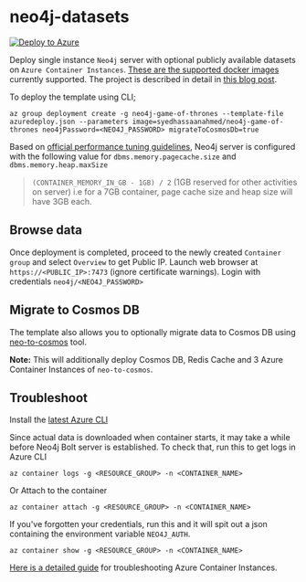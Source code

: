 # neo4j-datasets
[![Deploy to Azure](http://azuredeploy.net/deploybutton.png)](https://portal.azure.com/#create/Microsoft.Template/uri/https%3A%2F%2Fraw.githubusercontent.com%2Fsyedhassaanahmed%2Fneo4j-datasets%2Fmaster%2Fazuredeploy.json)

Deploy single instance `Neo4j` server with optional publicly available datasets on `Azure Container Instances`. [These are the supported docker images](https://github.com/syedhassaanahmed/neo4j-datasets/blob/master/azuredeploy.json#L8) currently supported. The project is described in detail in [this blog post](https://medium.com/@hasssaaannn/bringing-public-neo4j-graph-datasets-to-azure-cfc77f02bcbe).

To deploy the template using CLI;
```
az group deployment create -g neo4j-game-of-thrones --template-file azuredeploy.json --parameters image=syedhassaanahmed/neo4j-game-of-thrones neo4jPassword=<NEO4J_PASSWORD> migrateToCosmosDb=true
```

Based on [official performance tuning guidelines](https://neo4j.com/developer/guide-performance-tuning/), Neo4j server is configured with the following value for `dbms.memory.pagecache.size` and `dbms.memory.heap.maxSize`
> `(CONTAINER_MEMORY_IN_GB - 1GB) / 2` (1GB reserved for other activities on server) i.e for a 7GB container, page cache size and heap size will have 3GB each.

## Browse data
Once deployment is completed, proceed to the newly created `Container group` and select `Overview` to get Public IP. Launch web browser at `https://<PUBLIC_IP>:7473` (ignore certificate warnings). Login with credentials `neo4j/<NEO4J_PASSWORD>`

## Migrate to Cosmos DB
The template also allows you to optionally migrate data to Cosmos DB using [neo-to-cosmos](https://github.com/syedhassaanahmed/neo-to-cosmos) tool. 

**Note:** This will additionally deploy Cosmos DB, Redis Cache and 3 Azure Container Instances of `neo-to-cosmos`.

## Troubleshoot
Install the [latest Azure CLI](https://docs.microsoft.com/en-us/cli/azure/install-azure-cli?view=azure-cli-latest)

Since actual data is downloaded when container starts, it may take a while before Neo4j Bolt server is established. To check that, run this to get logs in Azure CLI
```
az container logs -g <RESOURCE_GROUP> -n <CONTAINER_NAME>
```
Or Attach to the container
```
az container attach -g <RESOURCE_GROUP> -n <CONTAINER_NAME>
```

If you've forgotten your credentials, run this and it will spit out a json containing the environment variable `NEO4J_AUTH`.

```
az container show -g <RESOURCE_GROUP> -n <CONTAINER_NAME>
```

[Here is a detailed guide](https://docs.microsoft.com/en-us/azure/container-instances/container-instances-troubleshooting) for troubleshooting Azure Container Instances.